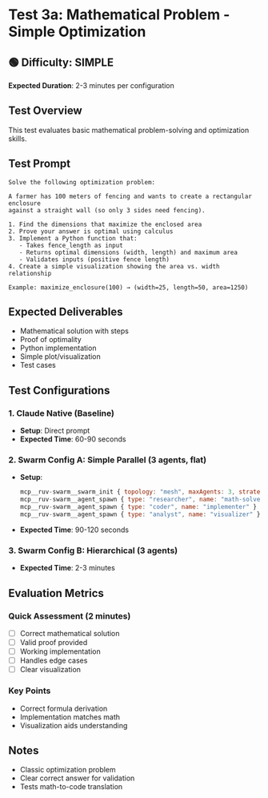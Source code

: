 # Test 3a: Mathematical Problem - Simple Optimization

## 🟢 Difficulty: SIMPLE
**Expected Duration**: 2-3 minutes per configuration

## Test Overview
This test evaluates basic mathematical problem-solving and optimization skills.

## Test Prompt
```
Solve the following optimization problem:

A farmer has 100 meters of fencing and wants to create a rectangular enclosure 
against a straight wall (so only 3 sides need fencing).

1. Find the dimensions that maximize the enclosed area
2. Prove your answer is optimal using calculus
3. Implement a Python function that:
   - Takes fence_length as input
   - Returns optimal dimensions (width, length) and maximum area
   - Validates inputs (positive fence length)
4. Create a simple visualization showing the area vs. width relationship

Example: maximize_enclosure(100) → (width=25, length=50, area=1250)
```

## Expected Deliverables
- Mathematical solution with steps
- Proof of optimality
- Python implementation
- Simple plot/visualization
- Test cases

## Test Configurations

### 1. Claude Native (Baseline)
- **Setup**: Direct prompt
- **Expected Time**: 60-90 seconds

### 2. Swarm Config A: Simple Parallel (3 agents, flat)
- **Setup**: 
  ```javascript
  mcp__ruv-swarm__swarm_init { topology: "mesh", maxAgents: 3, strategy: "balanced" }
  mcp__ruv-swarm__agent_spawn { type: "researcher", name: "math-solver" }
  mcp__ruv-swarm__agent_spawn { type: "coder", name: "implementer" }
  mcp__ruv-swarm__agent_spawn { type: "analyst", name: "visualizer" }
  ```
- **Expected Time**: 90-120 seconds

### 3. Swarm Config B: Hierarchical (3 agents)
- **Expected Time**: 2-3 minutes

## Evaluation Metrics

### Quick Assessment (2 minutes)
- [ ] Correct mathematical solution
- [ ] Valid proof provided
- [ ] Working implementation
- [ ] Handles edge cases
- [ ] Clear visualization

### Key Points
- Correct formula derivation
- Implementation matches math
- Visualization aids understanding

## Notes
- Classic optimization problem
- Clear correct answer for validation
- Tests math-to-code translation